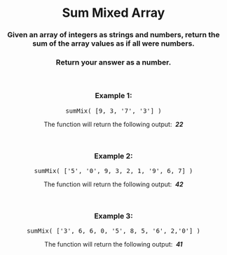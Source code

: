 <div align = "center">

# Sum Mixed Array

</div>

<div align = "center">

<h3>Given an array of integers as strings and numbers, return the sum of the array values as if all were numbers.</h3>

<h3>Return your answer as a number.</h3>
<br>

<h3>Example 1:</h3>

<pre>sumMix(&nbsp;[9, 3, '7', '3']&nbsp;)</pre>

<p>The function will return the following output: &nbsp;<em><strong>22</strong></em></p>
<br>

<h3>Example 2:</h3>

<pre>sumMix(&nbsp;['5', '0', 9, 3, 2, 1, '9', 6, 7]&nbsp;)</pre>

<p>The function will return the following output: &nbsp;<em><strong>42</strong></em></p>
<br>

<h3>Example 3:</h3>

<pre>sumMix(&nbsp;['3', 6, 6, 0, '5', 8, 5, '6', 2,'0']&nbsp;)</pre>

<p>The function will return the following output: &nbsp;<em><strong>41</strong></em></p>

</div>
